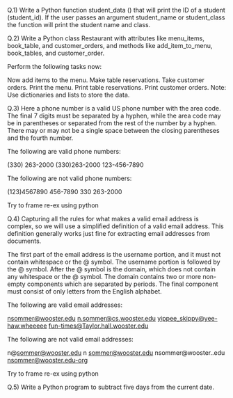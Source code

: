 Q.1) Write a Python function student_data () that will print the ID of a student (student_id). If the user passes an argument student_name or student_class the function will print the student name and class.



Q.2) Write a Python class Restaurant with attributes like menu_items, book_table, and customer_orders, and methods like add_item_to_menu, book_tables, and customer_order.

Perform the following tasks now:

Now add items to the menu.
Make table reservations.
Take customer orders.
Print the menu.
Print table reservations.
Print customer orders.
Note: Use dictionaries and lists to store the data.



Q.3) Here a phone number is a valid US phone number with the area code. The final 7 digits must be separated by a hyphen, while the area code may be in parentheses or separated from the rest of the number by a hyphen. There may or may not be a single space between the closing parentheses and the fourth number.

The following are valid phone numbers:

(330) 263-2000 (330)263-2000 123-456-7890

The following are not valid phone numbers:

(123)4567890 456-7890 330 263-2000

Try to frame re-ex using python



Q.4) Capturing all the rules for what makes a valid email address is complex, so we will use a simplified definition of a valid email address. This definition generally works just fine for extracting email addresses from documents.

The first part of the email address is the username portion, and it must not contain whitespace or the @ symbol. The username portion is followed by the @ symbol. After the @ symbol is the domain, which does not contain any whitespace or the @ symbol. The domain contains two or more non-empty components which are separated by periods. The final component must consist of only letters from the English alphabet.

The following are valid email addresses:

nsommer@wooster.edu n.sommer@cs.wooster.edu yippee_skippy@yee-haw.wheeeee fun-times@Taylor.hall.wooster.edu

The following are not valid email addresses:

n@sommer@wooster.edu n sommer@wooster.edu nsommer@wooster..edu nsommer@wooster.edu-org

Try to frame re-ex using python



Q.5) Write a Python program to subtract five days from the current date.